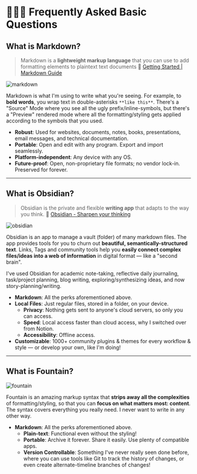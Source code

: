 # 🙋‍♂️🧱 Frequently Asked Basic Questions

## What is Markdown?

> Markdown is a **lightweight markup language** that you can use to add formatting elements to plaintext text documents
> 🔗 [Getting Started | Markdown Guide](https://www.markdownguide.org/getting-started/)

![markdown](https://mdg.imgix.net/assets/images/dillinger.png?auto=format&fit=clip&q=40&w=1080)

Markdown is what I'm using to write what you're seeing. For example, to **bold words**, you wrap text in double-asterisks `**like this**`. There's a "Source" Mode where you see all the ugly prefix/inline-symbols, but there's a "Preview" rendered mode where all the formatting/styling gets applied according to the symbols that you used.

- **Robust**: Used for websites, documents, notes, books, presentations, email messages, and technical documentation.
- **Portable**: Open and edit with any program. Export and import seamlessly.
- **Platform-independent**: Any device with any OS.
- **Future-proof**: Open, non-proprietary file formats; no vendor lock-in. Preserved for forever.

---

## What is Obsidian?

> Obsidian is the private and flexible **writing app** that adapts to the way you think.
> 🔗 [Obsidian - Sharpen your thinking](https://obsidian.md/)

![obsidian](https://obsidian.md/images/screenshot-1.0-hero-combo.png)

Obsidian is an app to manage a vault (folder) of many markdown files. The app provides tools for you to churn out **beautiful, semantically-structured text**. Links, Tags and community tools help you **easily connect complex files/ideas into a web of information** in digital format — like a "second brain".

I've used Obsidian for academic note-taking, reflective daily journaling, task/project planning, blog writing, exploring/synthesizing ideas, and now story-planning/writing.

- **Markdown**: All the perks aforementioned above.
- **Local Files**: Just regular files, stored in a folder, on your device.
  - **Privacy**: Nothing gets sent to anyone's cloud servers, so only you can access.
  - **Speed**: Local access faster than cloud access, why I switched over from Notion.
  - **Accessibility**: Offline access.
- **Customizable**: 1000+ community plugins & themes for every workflow & style — or develop your own, like I'm doing!

---

## What is Fountain?

![fountain](https://fountain.io/wp-content/uploads/2023/05/fountain-reference.jpg)

Fountain is an amazing markup syntax that **strips away all the complexities** of formatting/styling, so that you can **focus on what matters most: content**. The syntax covers everything you really need. I never want to write in any other way.

- **Markdown**: All the perks aforementioned above.
  - **Plain-text**: Functional even without the styling!
  - **Portable**: Archive it forever. Share it easily. Use plenty of compatible apps.
  - **Version Controllable**: Something I've never really seen done before, where you can use tools like Git to track the history of changes, or even create alternate-timeline branches of changes!

